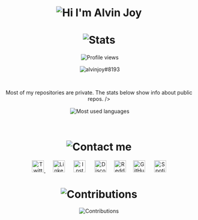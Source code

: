 <h1 align="center"> <img alt="Hi I'm Alvin Joy" title="Hi" src="http://readme-typing-svg.herokuapp.com?color=%2335CD75&size=30&lines=Hi%2C+I'm+Alvin+Joy&center=true"> </h1>
<h1 align="center"> <img alt="Stats" title="Stats" src="https://readme-typing-svg.herokuapp.com/?color=%8A51CD&lines=📈+Stats&center=true&width=380&height=45"> </h1>
<p align="center">&nbsp;<img alt="Profile views" title="Views" align="center" src="https://komarev.com/ghpvc/?username=AlvinJoyDev&style=flat-square&color=ff69b4" /> </p>
<p align="center">&nbsp;<img align="center" src="https://discord.c99.nl/widget/theme-2/825382504353234954.png" alt="alvinjoy#8193" title="alvinjoy#8193" /></p>
<br>
<p align="center">Most of my repositories are private. The stats below show info about public repos. /></p>
<p align="center">&nbsp;<img align="center" alt="Most used languages" title="Most used languages" src="https://github-readme-stats.vercel.app/api/top-langs/?username=AlvinJoyDev&layout=compact&theme=react&hide_border=true&langs_count=8" /></p>
<br>
<h1 align="center"> <img alt="Contact me" title="Contact" src="https://readme-typing-svg.herokuapp.com/?color=%23F7B049&lines=🤙+Contact+me&center=true&width=380&height=45"> </h1>

<p align="center"><a href="https://twitter.com/_alvinjoy_" target="_blank"><img alt="Twitter" title="Twitter" height="32" width="32" src="https://svgshare.com/i/q9E.svg">
</a>&nbsp;&nbsp;&nbsp;&nbsp;
<a href="https://www.linkedin.com/in/alvinjoydev"><img alt="LinkedIn" title="LinkedIn" height="32" width="32" src="https://svgshare.com/i/rw1.svg"></a>
</a>&nbsp;&nbsp;&nbsp;&nbsp;
<a href="https://instagram.com/_alvinjoy_"><img alt="Instagram" title="Instagram" height="32" width="32" src="https://svgshare.com/i/q9V.svg"></a>
</a>&nbsp;&nbsp;&nbsp;&nbsp;
<a href="https://discord.com/users/825382504353234954" target="_blank"><img alt="Discord" title="Discord" height="32" width="32" src="https://svgshare.com/i/q9o.svg"></a>&nbsp;&nbsp;&nbsp;&nbsp;
<a href="https://reddit.com/u/alvinjoy" target="_blank"><img alt="Reddit" title="Reddit" height="32" width="32" src="https://svgshare.com/i/q8q.svg"></a>&nbsp;&nbsp;&nbsp;&nbsp;
<a href="https://github.com/AlvinJoyDev"><img alt="GitHub" title="GitHub" height="32" width="32" src="https://svgshare.com/i/q8a.svg"></a>
</a>&nbsp;&nbsp;&nbsp;&nbsp;
<a href="https://open.spotify.com/user/lwsg3h1l2wm80gp22bfiv1npi"><img alt="Spotify" title="Spotify" height="32" width="32" src="https://svgshare.com/i/q9p.svg"></a>

<h1 align="center"> <img alt="Contributions" title="Contributions" src="https://readme-typing-svg.herokuapp.com/?color=F77171FF&lines=📝+Contributions&center=true&width=380&height=45"> </h1>
<p align="center"> <img alt="Contributions" title="Contributions" src="https://raw.githubusercontent.com/AlvinJoyDev/AlvinJoyDev/output/github-contribution-grid-snake.svg"> </a>
